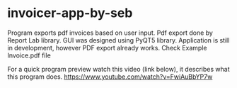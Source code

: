# invoicer-app-by-seb
Program exports pdf invoices based on user input. Pdf export done by Report Lab library. GUI was designed using PyQT5 library. Application is still in development, however PDF export already works. Check Example Invoice.pdf file 

For a quick program preview watch this video (link below), it describes what this program does.
https://www.youtube.com/watch?v=FwiAuBbYP7w